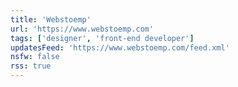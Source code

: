```yaml
---
title: 'Webstoemp'
url: 'https://www.webstoemp.com'
tags: ['designer', 'front-end developer']
updatesFeed: 'https://www.webstoemp.com/feed.xml'
nsfw: false
rss: true
---
```

